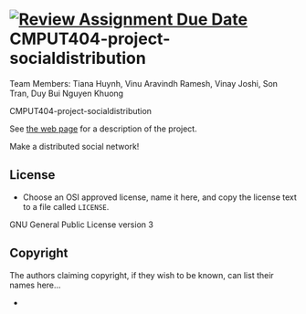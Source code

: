 [![Review Assignment Due Date](https://classroom.github.com/assets/deadline-readme-button-22041afd0340ce965d47ae6ef1cefeee28c7c493a6346c4f15d667ab976d596c.svg)](https://classroom.github.com/a/zUKWOP3z)
CMPUT404-project-socialdistribution
===================================
Team Members:
Tiana Huynh,
Vinu Aravindh Ramesh,
Vinay Joshi,
Son Tran,
Duy Bui Nguyen Khuong

CMPUT404-project-socialdistribution

See [the web page](https://uofa-cmput404.github.io/general/project.html) for a description of the project.

Make a distributed social network!

## License

* Choose an OSI approved license, name it here, and copy the license text to a file called `LICENSE`.

GNU General Public License version 3

## Copyright

The authors claiming copyright, if they wish to be known, can list their names here...

* 
